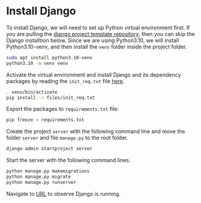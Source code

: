 # Install Django

To install Django, we will need to set up Python virtual environment first. If
you are pulling the
[django project template repository](https://github.com/havkonsoft/django_template),
then you can skip the Django installtion below. Since we are using Python3.10,
we will install Python3.10-venv, and then install the `venv` folder inside the
project folder.

```bash
sudo apt install python3.10-venv
python3.10 -m venv venv
```

Activate the virtual environment and install Django and its dependency packages
by reading the `init_req.txt` file [here](/django_template/files/init_req.txt).

```bash
. venv/bin/activate
pip install -r files/init_req.txt
```

Export the packages to `requirements.txt` file:

```bash
pip freeze > requirements.txt
```

Create the project `server` with the following command line and move the folder
`server` and file `manage.py` to the root folder.

```bash
django-admin startproject server
```

Start the server with the following command lines.

```bash
python manage.py makemigrations
python manage.py migrate
python manage.py runserver
```

Navigate to [URL](http://localhost:8000) to observe Django is running.
